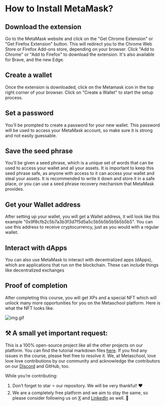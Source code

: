 # How to Install MetaMask?

## Download the extension

Go to the MetaMask website and click on the "Get Chrome Extension" or "Get Firefox Extension" button. This will redirect you to the Chrome Web Store or Firefox Add-ons store, depending on your browser. Click "Add to Chrome" or "Add to Firefox" to download the extension. It's also available for Brave, and the new Edge.

## Create a wallet

Once the extension is downloaded, click on the Metamask icon in the top right corner of your browser. Click on "Create a Wallet" to start the setup process.

## Set a password

You'll be prompted to create a password for your new wallet. This password will be used to access your MetaMask account, so make sure it is strong and not easily guessable.

## Save the seed phrase

You'll be given a seed phrase, which is a unique set of words that can be used to access your wallet and all your assets. It is important to keep this seed phrase safe, as anyone with access to it can access your wallet and steal your assets. It is recommended to write it down and store it in a safe place, or you can use a seed phrase recovery mechanism that MetaMask provides.

## Get your Wallet address

After setting up your wallet, you will get a Wallet address, it will look like this example "0x9f8cfb2c5b7a3b3f3d7f5d5a5c5b5b5b5b5b5b5b5". You can use this address to receive cryptocurrency, just as you would with a regular wallet.

## Interact with dApps

You can also use MetaMask to interact with decentralized apps (dApps), which are applications that run on the blockchain. These can include things like decentralized exchanges

## Proof of completion

After completing this course, you will get XPs and a special NFT which will unlock many more opportunities for you on the Metaschool platform. Here is what the NFT looks like.

![img.gif](https://github.com/0xmetaschool/Learning-Projects/blob/main/assests_for_all/course%20NFT.gif?raw=true)

## ⚒️ A small yet important request:

This is a 100% open-source project like all the other projects on our platform. You can find the tutorial markdown files [here](https://github.com/0xmetaschool/Learning-Projects/tree/main/Understand%20and%20setup%20MetaMask%20Account). If you find any issues in the course, please feel free to resolve it. We, at Metaschool, love love love contributions by our community and acknowledge the contributors on our [Discord](https://discord.com/invite/vbVMUwXWgc) and GitHub, too.

While you’re contributing:

1. Don’t forget to star ⭐️ our repository. We will be very thankful! ❤️
2. We are a completely free platform and we aim to stay the same, so please consider following us on [X](https://bit.ly/metamask-course-twitter) and [LinkedIn](https://bit.ly/metamask-course-linkedin) as well. 🫶
